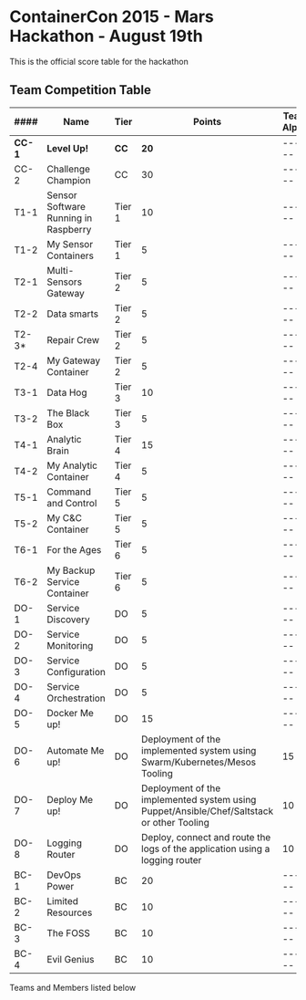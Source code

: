 # ContainerCon 2015 - Mars Hackathon - August 19th

This is the official score table for the hackathon

## Team Competition Table

|####|Name|Tier|Points|Team Alpha|Team Bravo| Team Charlie|Team Kilo| Team Oscar|
|----|----|----|------|------|------|-------|------|-------|
|**CC-1**|**Level Up!**|**CC**|**20**|------|------|-------|20|20|
|CC-2|Challenge Champion|CC|30|------|------|-------|------|-------|
|T1-1 |Sensor Software Running in Raspberry|Tier 1|10|------|10|10|10|-------|
|T1-2 |My Sensor Containers|Tier 1|5|------|------|5|------|-------|
|T2-1|Multi-Sensors Gateway|Tier 2|5|------|------|-------|------|-------|
|T2-2|Data smarts| Tier 2|5|------|------|-------|------|-------|
|T2-3*|Repair Crew|Tier 2|5|------|------|-------|------|-------|
|T2-4|My Gateway Container|Tier 2|5|------|------|5|------|-------|
|T3-1 |Data Hog|Tier 3|10|------|------|-------|------|-------|
|T3-2 |The Black Box|Tier 3|5|------|------|-------|------|-------|
|T4-1|Analytic Brain|Tier 4|15|------|------|-------|------|-------|
|T4-2|My Analytic Container|Tier 4| 5|------|------|-------|------|-------|
|T5-1|Command and Control|Tier 5| 5|------|------|-------|------|-------|
|T5-2|My C&C Container|Tier 5|5|------|------|-------|5|-------|
|T6-1|For the Ages|Tier 6|5|------|------|-------|------|-------|
|T6-2|My Backup Service Container |Tier 6|5|------|------|-------|------|-------|
|DO-1|Service Discovery|DO|5|------|------|-------|------|-------|
|DO-2|Service Monitoring|DO|5|------|------|-------|------|-------|
|DO-3|Service Configuration|DO|5|------|------|-------|------|-------|
|DO-4|Service Orchestration|DO|5|------|------|-------|------|-------|
|DO-5|Docker Me up!|DO|15|------|------|-------|15|-------|
|DO-6|Automate Me up!|DO| Deployment of the implemented system using Swarm/Kubernetes/Mesos Tooling| 15|
|DO-7|Deploy Me up!|DO| Deployment of the implemented system using Puppet/Ansible/Chef/Saltstack or other Tooling| 10|
|DO-8|Logging Router|DO|Deploy, connect and route the logs of the application using a logging router|10|
|BC-1|DevOps Power|BC|20|------|------|-------|------|-------|
|BC-2|Limited Resources|BC|10|------|------|-------|------|-------|
|BC-3|The FOSS|BC|10|------|------|-------|------|-------|
|BC-4|Evil Genius|BC|10|------|------|-------|------|-------|


Teams and Members listed below
